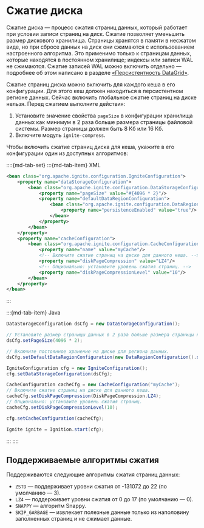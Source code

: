 # Сжатие диска

Сжатие диска — процесс сжатия страниц данных, который работает при условии записи страниц на диск. Сжатие позволяет уменьшить размер дискового хранилища. Страницы хранятся в памяти в несжатом виде, но при сбросе данных на диск они сжимаются с использованием настроенного алгоритма. Это применимо только к страницам данных, которые находятся в постоянном хранилище; индексы или записи WAL не сжимаются. Сжатие записей WAL можно включить отдельно — подробнее об этом написано в разделе [«Персистентность DataGrid»](datagrid_persistence.md).

Сжатие страниц диска можно включить для каждого кеша в его конфигурации. Для этого кеш должен находиться в персистентном регионе данных. Сейчас включить глобальное сжатие страниц на диске нельзя. Перед сжатием выполните действия:

1. Установите значение свойства `pageSize` в конфигурации хранилища данных как минимум в 2 раза больше размера страницы файловой системы. Размер страницы должен быть 8 Кб или 16 Кб.
2. Включите модуль `ignite-compress`.

Чтобы включить сжатие страниц диска для кеша, укажите в его конфигурации один из доступных алгоритмов:

::::{md-tab-set}
:::{md-tab-item} XML
```xml
<bean class="org.apache.ignite.configuration.IgniteConfiguration">
    <property name="dataStorageConfiguration">
        <bean class="org.apache.ignite.configuration.DataStorageConfiguration">
            <property name="pageSize" value="#{4096 * 2}"/>
            <property name="defaultDataRegionConfiguration">
                <bean class="org.apache.ignite.configuration.DataRegionConfiguration">
                    <property name="persistenceEnabled" value="true"/>
                </bean>
            </property>
        </bean>
    </property>
    <property name="cacheConfiguration">
        <bean class="org.apache.ignite.configuration.CacheConfiguration">
            <property name="name" value="myCache"/>
            <!-- Включите сжатие страниц на диске для данного кеша. -->
            <property name="diskPageCompression" value="LZ4"/>
            <!-- Опционально: установите уровень сжатия страниц. -->
            <property name="diskPageCompressionLevel" value="10"/>
        </bean>
    </property>
</bean>
```
:::

:::{md-tab-item} Java
```java
DataStorageConfiguration dsCfg = new DataStorageConfiguration();

// Установите размер страницы данных в 2 раза больше размера страницы на диске.
dsCfg.setPageSize(4096 * 2);

// Включите постоянное хранение на диске для региона данных.
dsCfg.setDefaultDataRegionConfiguration(new DataRegionConfiguration().setPersistenceEnabled(true));

IgniteConfiguration cfg = new IgniteConfiguration();
cfg.setDataStorageConfiguration(dsCfg);

CacheConfiguration cacheCfg = new CacheConfiguration("myCache");
// Включите сжатие страниц на диске для данного кеша.
cacheCfg.setDiskPageCompression(DiskPageCompression.LZ4);
// Опционально: установите уровень сжатия страниц.
cacheCfg.setDiskPageCompressionLevel(10);

cfg.setCacheConfiguration(cacheCfg);

Ignite ignite = Ignition.start(cfg);
```
:::
::::

## Поддерживаемые алгоритмы сжатия

Поддерживаются следующие алгоритмы сжатия страниц данных:

- `ZSTD` — поддерживает уровни сжатия от -131072 до 22 (по умолчанию — 3).
- `LZ4` — поддерживает уровни сжатия от 0 до 17 (по умолчанию — 0).
- `SNAPPY` — алгоритм Snappy.
- `SKIP_GARBAGE` — извлекает полезные данные только из наполовину заполненных страниц и не сжимает данные.